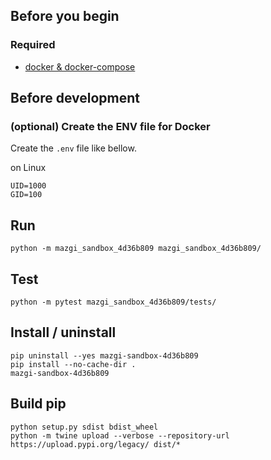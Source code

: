 ## Before you begin

### Required

- [docker & docker-compose](https://www.docker.com)

## Before development

### (optional) Create the ENV file for Docker

Create the `.env` file like bellow.

on Linux

```
UID=1000
GID=100
```

## Run

```shellsession
python -m mazgi_sandbox_4d36b809 mazgi_sandbox_4d36b809/
```

## Test

```shellsession
python -m pytest mazgi_sandbox_4d36b809/tests/
```

## Install / uninstall

```shellsession
pip uninstall --yes mazgi-sandbox-4d36b809
pip install --no-cache-dir .
mazgi-sandbox-4d36b809
```

## Build pip

```shellsession
python setup.py sdist bdist_wheel
python -m twine upload --verbose --repository-url https://upload.pypi.org/legacy/ dist/*
```
